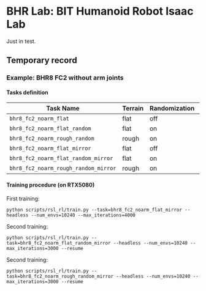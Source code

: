 # BHR Lab: BIT Humanoid Robot Isaac Lab
Just in test. 

## Temporary record
### Example: BHR8 FC2 without arm joints
#### Tasks definition
| Task Name                           | Terrain | Randomization | Mirror |
|-------------------------------------|---------|---------------|--------|
| `bhr8_fc2_noarm_flat`               |  flat   | off           | off    |
| `bhr8_fc2_noarm_flat_random`        |  flat   | on            | off    |
| `bhr8_fc2_noarm_rough_random`       |  rough  | on            | off    |
| `bhr8_fc2_noarm_flat_mirror`        |  flat   | off           | on     |
| `bhr8_fc2_noarm_flat_random_mirror` |  flat   | on            | on     |
| `bhr8_fc2_noarm_rough_random_mirror`|  rough  | on            | on     |

#### Training procedure (on RTX5080)
First training: 
```
python scripts/rsl_rl/train.py --task=bhr8_fc2_noarm_flat_mirror --headless --num_envs=10240 --max_iterations=4000
```

Second training:
```
python scripts/rsl_rl/train.py --task=bhr8_fc2_noarm_flat_random_mirror --headless --num_envs=10240 --max_iterations=3000 --resume
```

Second training:
```
python scripts/rsl_rl/train.py --task=bhr8_fc2_noarm_rough_random_mirror --headless --num_envs=10240 --max_iterations=3000 --resume
```